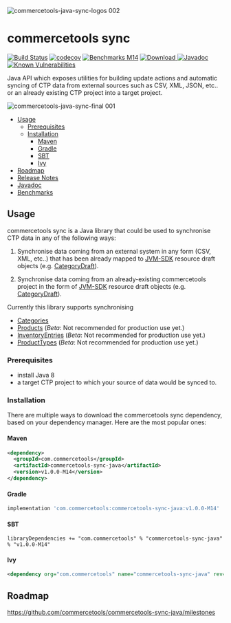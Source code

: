 ![commercetools-java-sync-logos 002](https://user-images.githubusercontent.com/9512131/31182587-90d47f0a-a924-11e7-9716-66e6bec7f79b.png)
# commercetools sync
[![Build Status](https://travis-ci.org/commercetools/commercetools-sync-java.svg?branch=master)](https://travis-ci.org/commercetools/commercetools-sync-java)
[![codecov](https://codecov.io/gh/commercetools/commercetools-sync-java/branch/master/graph/badge.svg)](https://codecov.io/gh/commercetools/commercetools-sync-java)
[![Benchmarks M14](https://img.shields.io/badge/Benchmarks-M14-orange.svg)](https://commercetools.github.io/commercetools-sync-java/benchmarks/)
[![Download](https://api.bintray.com/packages/commercetools/maven/commercetools-sync-java/images/download.svg) ](https://bintray.com/commercetools/maven/commercetools-sync-java/_latestVersion)
[![Javadoc](http://javadoc-badge.appspot.com/com.commercetools/commercetools-sync-java.svg?label=Javadoc)](https://commercetools.github.io/commercetools-sync-java/v/v1.0.0-M14/)
[![Known Vulnerabilities](https://snyk.io/test/github/commercetools/commercetools-sync-java/4b2e26113d591bda158217c5dc1cf80a88665646/badge.svg)](https://snyk.io/test/github/commercetools/commercetools-sync-java/4b2e26113d591bda158217c5dc1cf80a88665646)

Java API which exposes utilities for building update actions and automatic syncing of CTP data from external sources 
 such as CSV, XML, JSON, etc.. or an already existing CTP project into a target project.

![commercetools-java-sync-final 001](https://user-images.githubusercontent.com/9512131/31230702-0f2255a6-a9e5-11e7-9412-04ed52641dde.png)
<!-- START doctoc generated TOC please keep comment here to allow auto update -->
<!-- DON'T EDIT THIS SECTION, INSTEAD RE-RUN doctoc TO UPDATE -->
- [Usage](#usage)
  - [Prerequisites](#prerequisites)
  - [Installation](#installation)
    - [Maven](#maven)
    - [Gradle](#gradle)
    - [SBT](#sbt)
    - [Ivy](#ivy)
- [Roadmap](#roadmap)
- [Release Notes](/docs/RELEASE_NOTES.md)
- [Javadoc](https://commercetools.github.io/commercetools-sync-java/v/v1.0.0-M14/)
- [Benchmarks](https://commercetools.github.io/commercetools-sync-java/benchmarks/)

<!-- END doctoc generated TOC please keep comment here to allow auto update -->
## Usage

commercetools sync is a Java library that could be used to synchronise CTP data in any of the following ways:

1. Synchronise data coming from an external system in any form (CSV, XML, etc..) that has been already mapped to 
[JVM-SDK](https://github.com/commercetools/commercetools-jvm-sdk) resource draft objects 
(e.g. [CategoryDraft](https://github.com/commercetools/commercetools-jvm-sdk/blob/master/commercetools-models/src/main/java/io/sphere/sdk/categories/CategoryDraft.java)).

2. Synchronise data coming from an already-existing commercetools project in the form of 
[JVM-SDK](https://github.com/commercetools/commercetools-jvm-sdk) resource draft objects 
(e.g. [CategoryDraft](https://github.com/commercetools/commercetools-jvm-sdk/blob/master/commercetools-models/src/main/java/io/sphere/sdk/categories/CategoryDraft.java)).


Currently this library supports synchronising
 - [Categories](/docs/usage/CATEGORY_SYNC.md)
 - [Products](/docs/usage/PRODUCT_SYNC.md) (_Beta_: Not recommended for production use yet.)
 - [InventoryEntries](/docs/usage/INVENTORY_SYNC.md) (_Beta_: Not recommended for production use yet.)
 - [ProductTypes](/docs/usage/PRODUCT_TYPE_SYNC.md) (_Beta_: Not recommended for production use yet.)

### Prerequisites
 
 - install Java 8
 - a target CTP project to which your source of data would be synced to.


### Installation
There are multiple ways to download the commercetools sync dependency, based on your dependency manager. Here are the 
most popular ones:
#### Maven 
````xml
<dependency>
  <groupId>com.commercetools</groupId>
  <artifactId>commercetools-sync-java</artifactId>
  <version>v1.0.0-M14</version>
</dependency>
````
#### Gradle
````groovy
implementation 'com.commercetools:commercetools-sync-java:v1.0.0-M14'
````
#### SBT 
````
libraryDependencies += "com.commercetools" % "commercetools-sync-java" % "v1.0.0-M14"
````
#### Ivy 
````xml
<dependency org="com.commercetools" name="commercetools-sync-java" rev="v1.0.0-M14"/>
````


## Roadmap
https://github.com/commercetools/commercetools-sync-java/milestones
